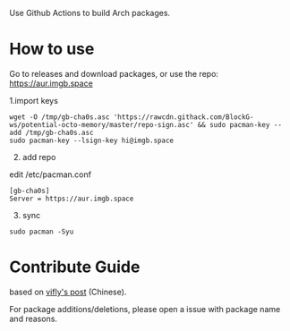 Use Github Actions to build Arch packages.
# How to use
Go to releases and download packages, or use the repo: https://aur.imgb.space

1.import keys
```shell
wget -O /tmp/gb-cha0s.asc 'https://rawcdn.githack.com/BlockG-ws/potential-octo-memory/master/repo-sign.asc' && sudo pacman-key --add /tmp/gb-cha0s.asc
sudo pacman-key --lsign-key hi@imgb.space
```
2. add repo

edit /etc/pacman.conf
```
[gb-cha0s]
Server = https://aur.imgb.space
```
3. sync
```shell
sudo pacman -Syu
```

# Contribute Guide

based on [vifly's post](https://viflythink.com/Use_GitHubActions_to_build_AUR/) (Chinese).

For package additions/deletions, please open a issue with package name and reasons.
